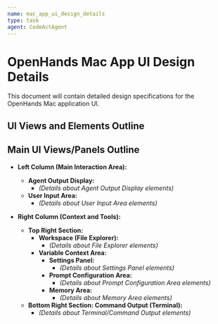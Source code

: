 ```yaml
---
name: mac_app_ui_design_details
type: task
agent: CodeActAgent
---
```


# OpenHands Mac App UI Design Details

This document will contain detailed design specifications for the OpenHands Mac application UI.

## UI Views and Elements Outline

## Main UI Views/Panels Outline

- **Left Column (Main Interaction Area):**
    - **Agent Output Display:**
        - _(Details about Agent Output Display elements)_
    - **User Input Area:**
        - _(Details about User Input Area elements)_

- **Right Column (Context and Tools):**
    - **Top Right Section:**
        - **Workspace (File Explorer):**
            - _(Details about File Explorer elements)_
        - **Variable Context Area:**
            - **Settings Panel:**
                - _(Details about Settings Panel elements)_
            - **Prompt Configuration Area:**
                - _(Details about Prompt Configuration Area elements)_
            - **Memory Area:**
                - _(Details about Memory Area elements)_
    - **Bottom Right Section: Command Output (Terminal):**
        - _(Details about Terminal/Command Output elements)_
